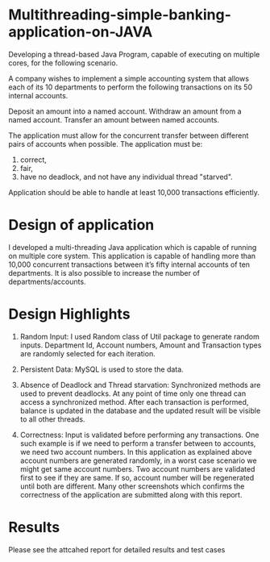 # Multithreading-simple-banking-application-on-JAVA

Developing a thread-based Java Program, capable of executing on multiple cores, for the following scenario.

A company wishes to implement a simple accounting system that allows each of its 10 departments to perform the following transactions on its 50 internal accounts.

Deposit an amount into a named account.
Withdraw an amount from a named account.
Transfer an amount between named accounts.

The application must allow for the concurrent transfer between different pairs of accounts when possible. The application must be:
1. correct,
2. fair,
3. have no deadlock, and not have any individual thread "starved".

Application should be able to handle at least 10,000 transactions efficiently.

# Design of application
I developed a multi-threading Java application which is capable of running on multiple core system. This application is capable of handling more than 10,000 concurrent transactions between it’s fifty internal accounts of ten departments. It is also possible to increase the number of departments/accounts.

# Design Highlights
1. Random Input: I used Random class of Util package to generate random inputs. Department Id, Account numbers, Amount and Transaction types are randomly selected for each iteration.

2. Persistent Data: MySQL is used to store the data.

3. Absence of Deadlock and Thread starvation: Synchronized methods are used to prevent deadlocks. At any point of time only one thread can access a synchronized method. After each transaction is performed, balance is updated in the database and the updated result will be visible to all other threads.

4. Correctness: Input is validated before performing any transactions. One such example is if we need to perform a transfer between to accounts, we need two account numbers. In this application as explained above account numbers are generated randomly, in a worst case scenario we might get same account numbers. Two account numbers are validated first to see if they are same. If so, account number will be regenerated until both are different. Many other screenshots which confirms the correctness of the application are submitted along with this report.

# Results
Please see the attcahed report for detailed results and test cases
